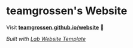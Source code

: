 
# teamgrossen's Website

Visit **[teamgrossen.github.io/website](https://teamgrossen.github.io/website)** 🚀

_Built with [Lab Website Template](https://greene-lab.gitbook.io/lab-website-template-docs)_

